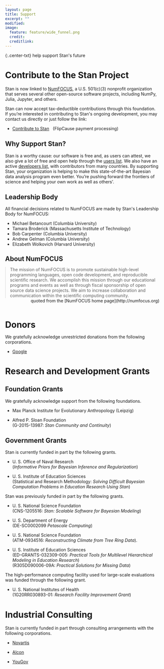 ```yaml
---
layout: page
title: Support
excerpt: ""
modified:
image:
  feature: feature/wide_funnel.png
  credit:
  creditlink:
---
```


{:.center-txt}
help support Stan's future

# Contribute to the Stan Project

Stan is now linked to [NumFOCUS](http://numfocus.org/), a
U.S. 501(c)(3) nonprofit organization that serves several other
open-source software projects, including NumPy, Julia, Jupyter, and
others.

Stan can now accept tax-deductible contributions through this
foundation. If you’re interested in contributing to Stan's ongoing
development, you may contact us directly or just follow the link:&nbsp;

* <p>
  <a href="https://www.flipcause.com/widget/give_now/NTU3Ng==">Contribute
  to Stan</a> &nbsp;
  <span class="note">(FlipCause payment processing)</span>
  </p>


## Why Support Stan?

Stan is a worthy cause: our software is free and, as users can attest,
we also give a lot of free and open help through the [users
list](/community/). We also have an active [developers list](/community/),
with contributors from many countries. By supporting Stan, your
organization is helping to make this state-of-the-art Bayesian data
analysis program even better. You’re pushing forward the frontiers of
science and helping your own work as well as others'.

## Leadership Body

All financial decisions related to NumFOCUS are made by Stan's
Leadership Body for NumFOCUS:

* Michael Betancourt <span class="note">(Columbia University)</span>
* Tamara Broderick <span class="note">(Massachusetts Institute of Technology)</span>
* Bob Carpenter <span class="note">(Columbia University)</span>
* Andrew Gelman <span class="note">(Columbia University)</span>
* Elizabeth Wolkovich <span class="note">(Harvard University)</span>


<h2 style="margin:1.25em 0 0 0">About NumFOCUS</h2>

<blockquote style="margin:1em 0 0 0;">
The mission of NumFOCUS is to promote sustainable high-level
programming languages, open code development, and reproducible
scientific research. We accomplish this mission through our
educational programs and events as well as through fiscal sponsorship
of open source data science projects. We aim to increase collaboration
and communication within the scientific computing community.
</blockquote>
<span style="float:right" class="note">quoted from the [NumFOCUS home page](http://numfocus.org)</span>


<h1 style="margin:2.5em 0 0 0;">Donors</h1>

We gratefully acknowledge unrestricted donations from the following
corporations.

* [Google](http://google.com)


# Research and Development Grants

## Foundation Grants

We gratefully acknowledge support from the following foundations.

* Max Planck Institute for Evolutionary Anthropology (Leipzig)
  
* Alfred P. Sloan Foundation
  <br />
  <span class="note">(G-2015-13987: <i>Stan Community and Continuity</i>)</span>


## Government Grants

Stan is currently funded in part by the following grants.

* U. S. Office of Naval Research
  <br />
  <span class="note">(<i>Informative Priors for Bayesian Inference
  and Regularization</i>)</span>

* U. S. Institute of Education Sciences
  <br />
  <span class="note">(Statistical and Research Methodology:
  <i>Solving Difficult Bayesian Computation Problems in Education
  Research Using Stan</i>)</span>


Stan was previously funded in part by the following grants.

* U. S. National Science Foundation
  <br />
  <span class="note">(CNS-1205516: <i>Stan: Scalable Software for Bayesian Modeling</i>)</span>

* U. S. Department of Energy
  <br />
  <span class="note">(DE-SC0002099 <i>Petascale Computing</i>)</span>

* U. S. National Science Foundation
  <br />
  <span class="note">(ATM-0934516: <i>Reconstructing Climate from Tree Ring Data</i>).</span>

* U. S. Institute of Education Sciences
  <br />
  <span class="note">(ED-GRANTS-032309-005:
  <i>Practical Tools for Multilevel Hierarchical Modeling in Education
  Research</i>)</span>
  <br />
  <span class="note">(R305D090006-09A:
  <i>Practical Solutions for Missing Data</i>)</span>


The high-performance computing facility used for large-scale
evaluations was funded through the following grant.

* <p>U. S. National Institutes of Health
  <br />
  <span class="note">(1G20RR030893-01:
  <i>Research Facility Improvement Grant</i>)</span>
  </p>


# Industrial Consulting

Stan is currently funded in part through consulting arrangements with
the following corporations.

* [Novartis](https://www.novartis.com)

* [Alcon](http://www.alcon.com)

* [YouGov](https://yougov.com)

